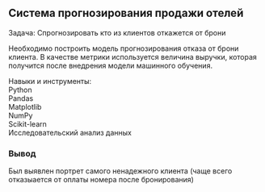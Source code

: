 ## Система прогнозирования продажи отелей

Задача: Спрогнозировать кто из клиентов откажется от брони

Необходимо построить модель прогнозирования отказа от брони клиента. В качестве метрики используется величина выручки, которая получится после внедрения модели машинного обучения.

Навыки и инструменты:  
Python  
Pandas  
Matplotlib  
NumPy  
Scikit-learn  
Исследовательский анализ данных  

### Вывод  
Был выявлен портрет самого ненадежного клиента (чаще всего отказыается от оплаты номера после бронирования)

